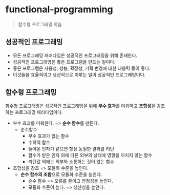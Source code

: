 # functional-programming
> 함수형 프로그래밍 학습


## 성공적인 프로그래밍
- 모든 프로그래밍 패러다임은 성공적인 프로그래밍을 위해 존재한다.
- 성공적인 프로그래밍은 좋은 프로그램을 만드는 일이다.
- 좋은 프로그램은 사용성, 성능, 확장성, 기획 변경에 대한 대응력 등이 좋다.
- 이것들을 효율적이고 생산적으로 이루는 일이 성공적인 프로그래밍이다.


## 함수형 프로그래밍
함수형 프로그래밍은 성공적인 프로그래밍을 위해 **부수 효과**를 미워하고 **조합성**을 강조하는 프로그래밍 패러다임이다.

- 부수 효과를 미워한다. => **순수 함수**를 만든다.
    - 순수함수
        - 부수 효과가 없는 함수
        - 수학적 함수
        - 들어온 인자가 같으면 항상 동일한 결과를 리턴
        - 함수가 받은 인자 외에 다른 외부의 상태에 영향을 끼치지 않는 함수
        - 리턴값 외에는 외부와 소통하는 것이 없는 함수
- 조합성을 강조 => 모듈화 수준을 높인다.
    - **순수 함수의 조합**으로 모듈화 수준을 높인다.
        - 순수 함수 => 오류를 줄이고 안정성을 높인다.
        - 모듈화 수준이 높다. => 생산성을 높인다. 